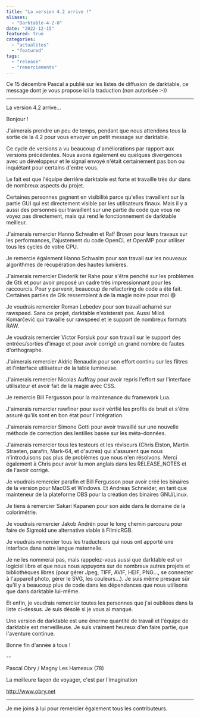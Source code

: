 ```yaml
---
title: "La version 4.2 arrive !"
aliases:
  - "Darktable-4-2-0"
date: "2022-12-15"
featured: true
categories:
  - "actualites"
  - "featured"
tags:
  - "release"
  - "remerciements"
---
```


Ce 15 décembre Pascal a publié sur les listes de diffusion de darktable, ce message dont je vous propose ici la traduction (non autorisée :-))
___
La version 4.2 arrive...


Bonjour !

J'aimerais prendre un peu de temps, pendant que nous attendons tous la sortie de la 4.2 pour vous envoyer un petit message sur darktable.

Ce cycle de versions a vu beaucoup d'améliorations par rapport aux versions précédentes.
Nous avons également eu quelques divergences avec un développeur et le signal envoyé n'était
certainement pas bon ou inquiétant pour certains d'entre vous.

Le fait est que l'équipe derrière darktable est forte et travaille très dur dans de nombreux aspects du projet.

Certaines personnes gagnent en visibilité parce qu'elles travaillent sur la partie GUI
qui est directement visible par les utilisateurs finaux.
Mais il y a aussi des personnes qui travaillent sur une partie du code que vous ne voyez pas directement,
mais qui rend le fonctionnement de darktable meilleur.

J'aimerais remercier Hanno Schwalm et Ralf Brown pour leurs travaux sur les performances,
l'ajustement du code OpenCL et OpenMP pour utiliser tous les cycles de votre CPU.

Je remercie également Hanno Schwalm pour son travail sur les nouveaux algorithmes de récupération des hautes lumières.

J'aimerais remercier Diederik ter Rahe pour s'être penché sur les problèmes de Gtk et pour avoir proposé un cadre très
impressionnant pour les raccourcis. Pour y parvenir, beaucoup de refactoring de code a été fait. Certaines parties de Gtk
ressemblent à de la magie noire pour moi 😄

Je voudrais remercier Roman Lebedev pour son travail acharné sur rawspeed. Sans ce projet, darktable n'existerait pas.
Aussi Miloš Komarčević qui travaille sur rawspeed et le support de nombreux formats RAW.

Je voudrais remercier Victor Forsiuk pour son travail sur le support des entrées/sorties d'image et pour avoir corrigé
un grand nombre de fautes d'orthographe.

J'aimerais remercier Aldric Renaudin pour son effort continu sur les filtres et l'interface utilisateur de la table lumineuse.

J'aimerais remercier Nicolas Auffray pour avoir repris l'effort sur l'interface utilisateur et avoir fait de la magie avec CSS.

Je remercie Bill Fergusson pour la maintenance du framework Lua.

J'aimerais remercier rawfiner pour avoir vérifié les profils de bruit et s'être assuré qu'ils sont en bon état pour l'intégration.

J'aimerais remercier Simone Gotti pour avoir travaillé sur une nouvelle méthode de correction des lentilles basée sur les méta-données.

J'aimerais remercier tous les testeurs et les réviseurs (Chris Elston, Martin Straeten, parafin, Mark-64, et d'autres)
qui s'assurent que nous n'introduisons pas plus de problèmes que nous n'en résolvons. Merci également à Chris pour avoir
lu mon anglais dans les RELEASE_NOTES et de l'avoir corrigé.

Je voudrais remercier parafin et Bill Fergusson pour avoir créé les binaires de la version pour MacOS et Windows.
Et Andreas Schneider, en tant que mainteneur de la plateforme OBS pour la création des binaires GNU/Linux.

Je tiens à remercier Sakari Kapanen pour son aide dans le domaine de la colorimétrie.

Je voudrais remercier Jakob Andrén pour le long chemin parcouru pour faire de Sigmoid une alternative viable à FilmicRGB.

Je voudrais remercier tous les traducteurs qui nous ont apporté une interface dans notre langue maternelle.

Je ne les nommerai pas, mais rappelez-vous aussi que darktable est un logiciel libre et que nous nous appuyons sur de nombreux
autres projets et bibliothèques libres (pour gérer Jpeg, TIFF, AVIF, HEIF, PNG..., se connecter à l'appareil photo,
gérer le SVG, les couleurs...). Je suis même presque sûr qu'il y a beaucoup plus de code dans les dépendances que nous
utilisons que dans darktable lui-même.

Et enfin, je voudrais remercier toutes les personnes que j'ai oubliées dans la liste ci-dessus. Je suis désolé si je vous ai manqué.

Une version de darktable est une énorme quantité de travail et l'équipe de darktable est merveilleuse.
Je suis vraiment heureux d'en faire partie, que l'aventure continue.

Bonne fin d'année à tous !

\-\-

Pascal Obry / Magny Les Hameaux (78)

La meilleure façon de voyager, c'est par l'imagination

http://www.obry.net

___

Je me joins à lui pour remercier également tous les contributeurs.
